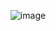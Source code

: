 <span style="display:block;text-align:center">![image](https://user-images.githubusercontent.com/73824871/122379144-df9aa580-cf66-11eb-8ee0-69ab539103c1.png)</span>
